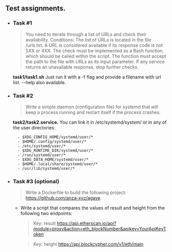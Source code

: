 ## Test assignments. 

- ### Task #1
    > You need to iterate through a list of URLs and check their availability. Conditions:
    > The list of URLs is located in the file /urls.txt.
    > A URL is considered available if its response code is not 5XX or 4XX.
    > The check must be implemented as a Bash function, which should be called within the script.
    > The function must accept the path to the file with URLs as its input parameter.
    > If any service returns an unavailable response, stop further checks.

    **task1/task1.sh**
    Just run it with a -f flag and provide a filename with url list. --help also available.
- ### Task #2
    > Write a simple daemon (configuration file) for systemd that will keep a process running and restart itself if the process crashes.

    **task2/task2.service.**
    You can link it in /etc/systemd/system/
    or in any of the user directories:

        - $XDG_CONFIG_HOME/systemd/user/*
        - $HOME/.config/systemd/user/*
        - /etc/systemd/user/*
        - $XDG_RUNTIME_DIR/systemd/user/*
        - /run/systemd/user/*
        - $XDG_DATA_HOME/systemd/user/*
        - $HOME/.local/share/systemd/user/*
        - /usr/lib/systemd/user/*
- ### Task #3 (optional)
    > Write a Dockerfile to build the following project: https://github.com/anza-xyz/agave.
    - Write a script that compares the values of result and height from the following two endpoints:
    
        > Key: result
        https://api.etherscan.io/api?module=proxy&action=eth_blockNumber&apikey=YourApiKeyToken
    
        > Key: height
        https://api.blockcypher.com/v1/eth/main


